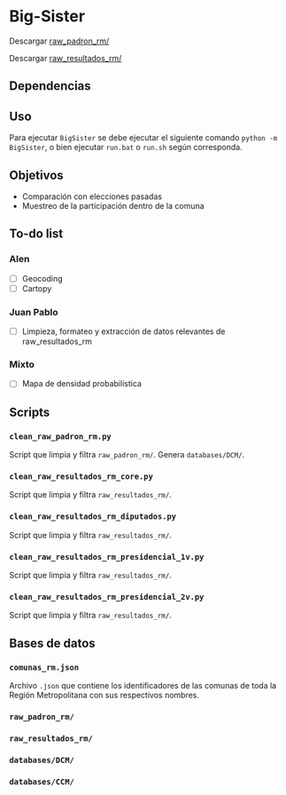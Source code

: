 # Big-Sister
Descargar [raw_padron_rm/](https://drive.google.com/drive/folders/1Xm0ZDjFSqIOI98CFnCOqA5fOttcvZqf0?usp=sharing)

Descargar [raw_resultados_rm/](https://drive.google.com/drive/folders/1neTYxtrzMGfdBsvfTE4_Y8gezdAE4F5-?usp=sharing)

## Dependencias


## Uso
Para ejecutar `BigSister` se debe ejecutar el siguiente comando `python -m BigSister`, o bien ejecutar `run.bat` o `run.sh` según corresponda.

## Objetivos
- Comparación con elecciones pasadas
- Muestreo de la participación dentro de la comuna

## To-do list
### Alen
- [ ] Geocoding
- [ ] Cartopy

### Juan Pablo
- [ ] Limpieza, formateo y extracción de datos relevantes de raw_resultados_rm

### Mixto
- [ ] Mapa de densidad probabilística

## Scripts
### `clean_raw_padron_rm.py`
Script que limpia y filtra `raw_padron_rm/`. Genera `databases/DCM/`.

### `clean_raw_resultados_rm_core.py`
Script que limpia y filtra `raw_resultados_rm/`.

### `clean_raw_resultados_rm_diputados.py`
Script que limpia y filtra `raw_resultados_rm/`.

### `clean_raw_resultados_rm_presidencial_1v.py`
Script que limpia y filtra `raw_resultados_rm/`.

### `clean_raw_resultados_rm_presidencial_2v.py`
Script que limpia y filtra `raw_resultados_rm/`.

## Bases de datos
### `comunas_rm.json`
Archivo `.json` que contiene los identificadores de las comunas de toda la Región Metropolitana con sus respectivos nombres.

### `raw_padron_rm/`

### `raw_resultados_rm/`

### `databases/DCM/`

### `databases/CCM/`
